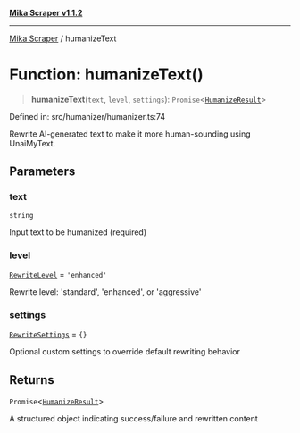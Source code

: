 [**Mika Scraper v1.1.2**](../README.md)

***

[Mika Scraper](../README.md) / humanizeText

# Function: humanizeText()

> **humanizeText**(`text`, `level`, `settings`): `Promise`\<[`HumanizeResult`](../type-aliases/HumanizeResult.md)\>

Defined in: src/humanizer/humanizer.ts:74

Rewrite AI-generated text to make it more human-sounding using UnaiMyText.

## Parameters

### text

`string`

Input text to be humanized (required)

### level

[`RewriteLevel`](../type-aliases/RewriteLevel.md) = `'enhanced'`

Rewrite level: 'standard', 'enhanced', or 'aggressive'

### settings

[`RewriteSettings`](../interfaces/RewriteSettings.md) = `{}`

Optional custom settings to override default rewriting behavior

## Returns

`Promise`\<[`HumanizeResult`](../type-aliases/HumanizeResult.md)\>

A structured object indicating success/failure and rewritten content
